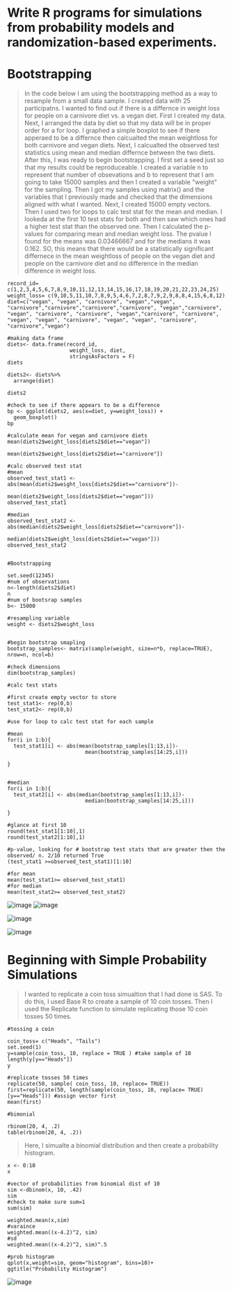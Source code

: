 # Write R programs for simulations from probability models and randomization-based experiments.

# Bootstrapping
> In the code below I am using the bootstrapping method as a way to resample from a small data sample. I created data with 25 participatns. I wanted to find out if there is a differnce in weight loss for people on a carnivore diet vs. a vegan diet. First I created my data. Next, I arranged the data by diet so that my data will be in proper order for a for loop. I graphed a simple boxplot to see if there apperaed to be a differnce then calcualted the mean weightloss for both carnivore and vegan diets. Next, I calcualted the observed test statistics using mean and median differnce between the two diets. After this, I was ready to begin bootstrapping. I first set a seed just so that my results could be reproduceable. I created a variable n to represent that number of obsevations and b to represent that I am going to take 15000 samples and then I created a variable "weight" for the sampling. Then I got my samples using matrix() and the variables that I previously made and checked that the dimensions aligned with what I wanted. Next, I created 15000 empty vectors. Then I used two for loops to calc test stat for the mean and median. I lookeda at the first 10 test stats for both and then saw which ones had a higher test stat than the observed one. Then I calculated the p-values for comparing mean and median weight loss. The pvalue I found for the means was 0.03466667 and for the medians it was 0.162. SO, this means that there would be a statistically significant differnece in the mean weightloss of people on the vegan diet and people on the carnivore diet and no difference in the median difference in weight loss. 
```{r boot Strapping}
record_id= c(1,2,3,4,5,6,7,8,9,10,11,12,13,14,15,16,17,18,19,20,21,22,23,24,25)
weight_loss= c(9,10,5,11,10,7,8,9,5,4,6,7,2,8,7,9,2,9,8,8,4,15,6,8,12)
diet=c("vegan", "vegan", "carnivore", "vegan","vegan", "carnivore","carnivore","carnivore","carnivore", "vegan","carnivore", "vegan", "carnivore", "carnivore", "vegan","carnivore", "carnivore", "vegan", "vegan", "carnivore", "vegan", "vegan", "carnivore", "carnivore","vegan")

#making data frame
diets<- data.frame(record_id, 
                    weight_loss, diet,
                    stringsAsFactors = F)
diets

diets2<- diets%>%
  arrange(diet)

diets2

#check to see if there appears to be a difference
bp <- ggplot(diets2, aes(x=diet, y=weight_loss)) + 
  geom_boxplot()
bp

#calculate mean for vegan and carnivore diets
mean(diets2$weight_loss[diets2$diet=="vegan"])

mean(diets2$weight_loss[diets2$diet=="carnivore"])

#calc observed test stat
#mean
observed_test_stat1 <-abs(mean(diets2$weight_loss[diets2$diet=="carnivore"])-
                            mean(diets2$weight_loss[diets2$diet=="vegan"]))
observed_test_stat1

#median
observed_test_stat2 <-abs(median(diets2$weight_loss[diets2$diet=="carnivore"])-
                            median(diets2$weight_loss[diets2$diet=="vegan"]))
observed_test_stat2


#Bootstrapping

set.seed(12345)
#num of observations
n<-length(diets2$diet)
n
#num of bootsrap samples
b<- 15000

#resampling variable 
weight <- diets2$weight_loss 


#begin bootstrap smapling
bootstrap_samples<- matrix(sample(weight, size=n*b, replace=TRUE), nrow=n, ncol=b)

#check dimensions
dim(bootstrap_samples)

#calc test stats

#first create empty vector to store
test_stat1<- rep(0,b)
test_stat2<- rep(0,b)

#use for loop to calc test stat for each sample

#mean
for(i in 1:b){
  test_stat1[i] <- abs(mean(bootstrap_samples[1:13,i])-
                         mean(bootstrap_samples[14:25,i]))
  
}


#median
for(i in 1:b){
  test_stat2[i] <- abs(median(bootstrap_samples[1:13,i])-
                         median(bootstrap_samples[14:25,i]))
  
}

#glance at first 10
round(test_stat1[1:10],1)
round(test_stat2[1:10],1)

#p-value, looking for # bootstrap test stats that are greater then the observed/ n. 2/10 returned True
(test_stat1 >=observed_test_stat1)[1:10]

#for mean
mean(test_stat1>= observed_test_stat1)
#for median
mean(test_stat2>= observed_test_stat2)

```
![image](https://user-images.githubusercontent.com/105231104/184029303-d73cce76-cd4a-4fcb-8c2b-5863121d5204.png)
![image](https://user-images.githubusercontent.com/105231104/184029665-471a0e83-99e2-446f-9598-27c200c42b04.png)


![image](https://user-images.githubusercontent.com/105231104/184029193-006366ea-f3e4-4869-ac22-bd6fc627845c.png)

![image](https://user-images.githubusercontent.com/105231104/184029073-113ccff2-bda9-41bc-a696-88bb0b61f1b1.png)


# Beginning with Simple Probability Simulations
> I wanted to replicate a coin toss simualtion that I had done is SAS. To do this, I used Base R to create a sample of 10 coin tosses. Then I used the Replicate function to simulate replicating those 10 coin tosses 50 times.
```{r Begin simulation coin toss, binomial}
#tossing a coin

coin_toss= c("Heads", "Tails")
set.seed(1)
y=sample(coin_toss, 10, replace = TRUE ) #take sample of 10
length(y[y=="Heads"])
y

#replicate tosses 50 times 
replicate(50, sample( coin_toss, 10, replace= TRUE))
first=replicate(50, length(sample(coin_toss, 10, replace= TRUE)[y=="Heads"])) #assign vector first
mean(first)

#bimonial

rbinom(20, 4, .2)
table(rbinom(20, 4, .2))
```
> Here, I simualte a binomial distribution and then create a probability histogram.
```{r simulating from  binomial dist of 10 with p=.42}
x <- 0:10
x

#vector of probabilities from binomial dist of 10
sim <-dbinom(x, 10, .42)
sim
#check to make sure sum=1
sum(sim)

weighted.mean(x,sim)
#varaince
weighted.mean((x-4.2)^2, sim)
#sd
weighted.mean((x-4.2)^2, sim)^.5

#prob histogram
qplot(x,weight=sim, geom="histogram", bins=10)+
ggtitle("Probability Histogram")

```
![image](https://user-images.githubusercontent.com/105231104/180086390-cfadc87d-96b9-46be-80a4-0468d5a9cbf9.png)

